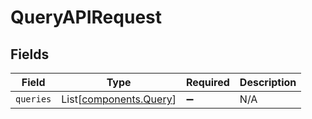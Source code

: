 # QueryAPIRequest


## Fields

| Field                                                      | Type                                                       | Required                                                   | Description                                                |
| ---------------------------------------------------------- | ---------------------------------------------------------- | ---------------------------------------------------------- | ---------------------------------------------------------- |
| `queries`                                                  | List[[components.Query](../../models/components/query.md)] | :heavy_minus_sign:                                         | N/A                                                        |